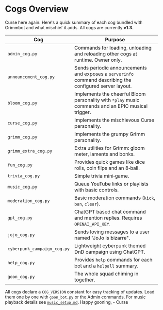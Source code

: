 # Cogs Overview

Curse here again. Here's a quick summary of each cog bundled with Grimmbot and
what mischief it adds. All cogs are currently **v1.3**.

| Cog | Purpose |
| --- | ------- |
| `admin_cog.py` | Commands for loading, unloading and reloading other cogs at runtime. Owner only. |
| `announcement_cog.py` | Sends periodic announcements and exposes a `serverinfo` command describing the configured server layout. |
| `bloom_cog.py` | Implements the cheerful Bloom personality with `*play` music commands and an EPIC musical trigger. |
| `curse_cog.py` | Implements the mischievous Curse personality. |
| `grimm_cog.py` | Implements the grumpy Grimm personality. |
| `grimm_extra_cog.py` | Extra utilities for Grimm: gloom meter, laments and bonks. |
| `fun_cog.py` | Provides quick games like dice rolls, coin flips and an 8‑ball. |
| `trivia_cog.py` | Simple trivia mini‑game. |
| `music_cog.py` | Queue YouTube links or playlists with basic controls. |
| `moderation_cog.py` | Basic moderation commands (`kick`, `ban`, `clear`). |
| `gpt_cog.py` | ChatGPT based chat command and mention replies. Requires `OPENAI_API_KEY`. |
| `jojo_cog.py` | Sends loving messages to a user named "JoJo is bizarre". |
| `cyberpunk_campaign_cog.py` | Lightweight cyberpunk themed DnD campaign using ChatGPT. |
| `help_cog.py` | Provides `help` commands for each bot and a `helpall` summary. |
| `goon_cog.py` | The whole squad chiming in together. |

All cogs declare a `COG_VERSION` constant for easy tracking of updates. Load them one by one with `goon_bot.py` or the Admin commands.
For music playback details see [`music_setup.md`](music_setup.md).
Happy gooning, - Curse
